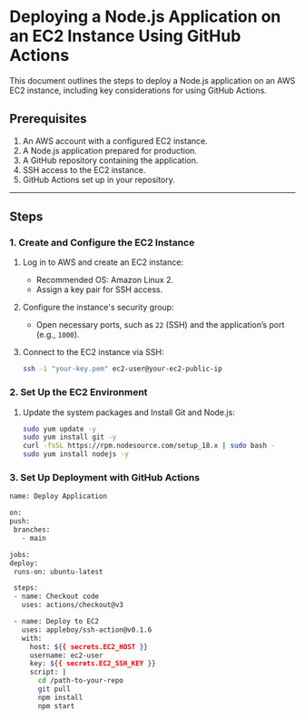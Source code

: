# Deploying a Node.js Application on an EC2 Instance Using GitHub Actions

This document outlines the steps to deploy a Node.js application on an AWS EC2 instance, including key considerations for using GitHub Actions.

## **Prerequisites**

1. An AWS account with a configured EC2 instance.
2. A Node.js application prepared for production.
3. A GitHub repository containing the application.
4. SSH access to the EC2 instance.
5. GitHub Actions set up in your repository.

---

## **Steps**

### **1. Create and Configure the EC2 Instance**

1. Log in to AWS and create an EC2 instance:
   - Recommended OS: Amazon Linux 2.
   - Assign a key pair for SSH access.

2. Configure the instance's security group:
   - Open necessary ports, such as `22` (SSH) and the application’s port (e.g., `1000`).

3. Connect to the EC2 instance via SSH:
   ```bash
   ssh -i "your-key.pem" ec2-user@your-ec2-public-ip
   ```

### **2. Set Up the EC2 Environment**
1. Update the system packages and Install Git and Node.js:
   ```bash
   sudo yum update -y
   sudo yum install git -y
   curl -fsSL https://rpm.nodesource.com/setup_18.x | sudo bash -
   sudo yum install nodejs -y
   ```

### **3. Set Up Deployment with GitHub Actions**
   ```bash
   name: Deploy Application

on:
  push:
    branches:
      - main

jobs:
  deploy:
    runs-on: ubuntu-latest

    steps:
    - name: Checkout code
      uses: actions/checkout@v3

    - name: Deploy to EC2
      uses: appleboy/ssh-action@v0.1.6
      with:
        host: ${{ secrets.EC2_HOST }}
        username: ec2-user
        key: ${{ secrets.EC2_SSH_KEY }}
        script: |
          cd /path-to-your-repo
          git pull
          npm install
          npm start

   ```